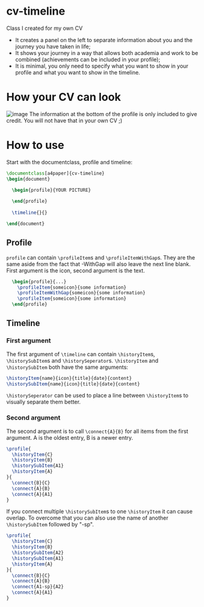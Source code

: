 # cv-timeline
Class I created for my own CV
 - It creates a panel on the left to separate information about you and the journey you have taken in life;
 - It shows your journey in a way that allows both academia and work to be combined (achievements can be included in your profile);
 - It is minimal, you only need to specify what you want to show in your profile and what you want to show in the timeline.

# How your CV can look
![image](https://user-images.githubusercontent.com/1878071/205492328-ef09dffe-1ab3-4f22-ae4f-501b11bc9259.png)
The information at the bottom of the profile is only included to give credit. You will not have that in your own CV ;)

# How to use
Start with the documentclass, profile and timeline:
```tex
\documentclass[a4paper]{cv-timeline}
\begin{document}

  \begin{profile}{YOUR PICTURE}
  
  \end{profile}
  
  \timeline{}{}

\end{document}
```
## Profile
`profile` can contain `\profileItem`s and `\profileItemWithGap`s. They are the same aside from the fact that -WithGap will also leave the next line blank.
First argument is the icon, second argument is the text.
```tex
  \begin{profile}{...}
    \profileItem{someicon}{some information}
    \profileItemWithGap{someicon}{some information}
    \profileItem{someicon}{some information}
  \end{profile}
```
## Timeline
### First argument
The first argument of `\timeline` can contain `\historyItem`s, `\historySubItem`s and `\historySeperator`s.
`\historyItem` and `\historySubItem` both have the same arguments:
```tex
\historyItem{name}{icon}{title}{date}{content}
\historySubItem{name}{icon}{title}{date}{content}
```
`\historySeperator` can be used to place a line between `\historyItem`s to visually separate them better.
### Second argument
The second argument is to call `\connect{A}{B}` for all items from the first argument. A is the oldest entry, B is a newer entry.
```tex
\profile{
  \historyItem{C}
  \historyItem{B}
  \historySubItem{A1}
  \historyItem{A}
}{
  \connect{B}{C}
  \connect{A}{B}
  \connect{A}{A1}
}
```
If you connect multiple `\historySubItem`s to one `\historyItem` it can cause overlap. To overcome that you can also use the name of another `\historySubItem` followed by "-sp".
```tex
\profile{
  \historyItem{C}
  \historyItem{B}
  \historySubItem{A2}
  \historySubItem{A1}
  \historyItem{A}
}{
  \connect{B}{C}
  \connect{A}{B}
  \connect{A1-sp}{A2}
  \connect{A}{A1}
}
```
